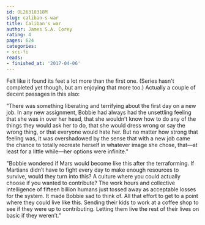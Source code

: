 ```yaml
---
id: OL26318318M
slug: caliban-s-war
title: Caliban's war
author: James S.A. Corey
rating: 4
pages: 624
categories:
- sci-fi
reads:
- finished_at: '2017-04-06'
---
```

Felt like it found its feet a lot more than the first one. (Series hasn't completed yet though, but am enjoying that more too.) Actually a couple of decent passages in this also:

"There was something liberating and terrifying about the first day on a new job. In any new assignment, Bobbie had always had the unsettling feeling that she was in over her head, that she wouldn’t know how to do any of the things they would ask her to do, that she would dress wrong or say the wrong thing, or that everyone would hate her. But no matter how strong that feeling was, it was overshadowed by the sense that with a new job came the chance to totally recreate herself in whatever image she chose, that—at least for a little while—her options were infinite."

"Bobbie wondered if Mars would become like this after the terraforming. If Martians didn’t have to fight every day to make enough resources to survive, would they turn into this? A culture where you could actually choose if you wanted to contribute? The work hours and collective intelligence of fifteen billion humans just tossed away as acceptable losses for the system. It made Bobbie sad to think of. All that effort to get to a point where they could live like this. Sending their kids to work at a coffee shop to see if they were up to contributing. Letting them live the rest of their lives on basic if they weren’t."
